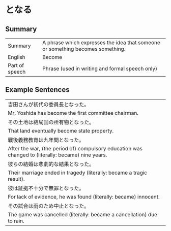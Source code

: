 # となる

## Summary

<table><tr>   <td>Summary</td>   <td>A phrase which expresses the idea that someone or something becomes something.</td></tr><tr>   <td>English</td>   <td>Become</td></tr><tr>   <td>Part of speech</td>   <td>Phrase (used in writing and formal speech only)</td></tr></table>

## Example Sentences

<table><tr><td>吉田さんが初代の委員長となった。</td></tr><tr><td>Mr. Yoshida has become the first committee chairman.</td></tr><tr><td>その土地は結局国の所有物となった。</td></tr><tr><td>That land eventually become state property.</td></tr><tr><td>戦後義務教育は九年間となった。</td></tr><tr><td>After the war, (the period of) compulsory education was changed to (literally: became) nine years.</td></tr><tr><td>彼らの結婚は悲劇的な結果となった。</td></tr><tr><td>Their marriage ended in tragedy (literally: became a tragic result).</td></tr><tr><td>彼は証拠不十分で無罪となった。</td></tr><tr><td>For lack of evidence, he was found (literally: became) innocent.</td></tr><tr><td>その試合は雨のため中止となった。</td></tr><tr><td>The game was cancelled (literally: became a cancellation) due to rain.</td></tr></table>

